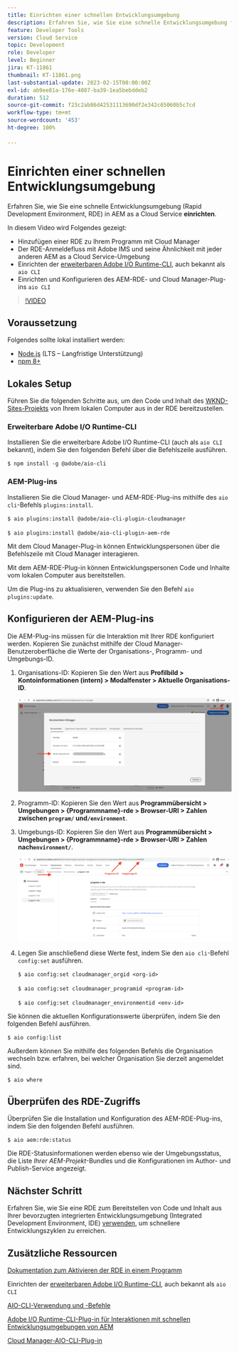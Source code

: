 ```yaml
---
title: Einrichten einer schnellen Entwicklungsumgebung
description: Erfahren Sie, wie Sie eine schnelle Entwicklungsumgebung für AEM as a Cloud Service einrichten.
feature: Developer Tools
version: Cloud Service
topic: Development
role: Developer
level: Beginner
jira: KT-11861
thumbnail: KT-11861.png
last-substantial-update: 2023-02-15T00:00:00Z
exl-id: ab9ee81a-176e-4807-ba39-1ea5bebddeb2
duration: 512
source-git-commit: f23c2ab86d42531113690df2e342c65060b5c7cd
workflow-type: tm+mt
source-wordcount: '453'
ht-degree: 100%

---
```


# Einrichten einer schnellen Entwicklungsumgebung

Erfahren Sie, wie Sie eine schnelle Entwicklungsumgebung (Rapid Development Environment, RDE) in AEM as a Cloud Service **einrichten**.

In diesem Video wird Folgendes gezeigt:

- Hinzufügen einer RDE zu Ihrem Programm mit Cloud Manager
- Der RDE-Anmeldefluss mit Adobe IMS und seine Ähnlichkeit mit jeder anderen AEM as a Cloud Service-Umgebung
- Einrichten der [erweiterbaren Adobe I/O Runtime-CLI](https://developer.adobe.com/runtime/docs/guides/tools/cli_install/), auch bekannt als `aio CLI`
- Einrichten und Konfigurieren des AEM-RDE- und Cloud Manager-Plug-ins `aio CLI`

>[!VIDEO](https://video.tv.adobe.com/v/3415490?quality=12&learn=on)

## Voraussetzung

Folgendes sollte lokal installiert werden:

- [Node.js](https://nodejs.org/de/) (LTS – Langfristige Unterstützung)
- [npm 8+](https://docs.npmjs.com/)

## Lokales Setup

Führen Sie die folgenden Schritte aus, um den Code und Inhalt des [WKND-Sites-Projekts](https://github.com/adobe/aem-guides-wknd#aem-wknd-sites-project) von Ihrem lokalen Computer aus in der RDE bereitzustellen.

### Erweiterbare Adobe I/O Runtime-CLI

Installieren Sie die erweiterbare Adobe I/O Runtime-CLI (auch als `aio CLI` bekannt), indem Sie den folgenden Befehl über die Befehlszeile ausführen.

```shell
$ npm install -g @adobe/aio-cli
```

### AEM-Plug-ins

Installieren Sie die Cloud Manager- und AEM-RDE-Plug-ins mithilfe des `aio cli`-Befehls `plugins:install`.

```shell
$ aio plugins:install @adobe/aio-cli-plugin-cloudmanager

$ aio plugins:install @adobe/aio-cli-plugin-aem-rde
```

Mit dem Cloud Manager-Plug-in können Entwicklungspersonen über die Befehlszeile mit Cloud Manager interagieren.

Mit dem AEM-RDE-Plug-in können Entwicklungspersonen Code und Inhalte vom lokalen Computer aus bereitstellen.

Um die Plug-ins zu aktualisieren, verwenden Sie den Befehl `aio plugins:update`.

## Konfigurieren der AEM-Plug-ins

Die AEM-Plug-ins müssen für die Interaktion mit Ihrer RDE konfiguriert werden. Kopieren Sie zunächst mithilfe der Cloud Manager-Benutzeroberfläche die Werte der Organisations-, Programm- und Umgebungs-ID.

1. Organisations-ID: Kopieren Sie den Wert aus **Profilbild > Kontoinformationen (intern) > Modalfenster > Aktuelle Organisations-ID**.

   ![Organisations-ID](./assets/Org-ID.png)

1. Programm-ID: Kopieren Sie den Wert aus **Programmübersicht > Umgebungen > {Programmname}-rde > Browser-URI > Zahlen zwischen `program/` und`/environment`**.

1. Umgebungs-ID: Kopieren Sie den Wert aus **Programmübersicht > Umgebungen > {Programmname}-rde > Browser-URI > Zahlen nach`environment/`**.

   ![Programm- und Umgebungs-ID](./assets/Program-Environment-Id.png)

1. Legen Sie anschließend diese Werte fest, indem Sie den `aio cli`-Befehl `config:set` ausführen.

   ```shell
   $ aio config:set cloudmanager_orgid <org-id>
   
   $ aio config:set cloudmanager_programid <program-id>
   
   $ aio config:set cloudmanager_environmentid <env-id>
   ```

Sie können die aktuellen Konfigurationswerte überprüfen, indem Sie den folgenden Befehl ausführen.

```shell
$ aio config:list
```

Außerdem können Sie mithilfe des folgenden Befehls die Organisation wechseln bzw. erfahren, bei welcher Organisation Sie derzeit angemeldet sind.

```shell
$ aio where
```

## Überprüfen des RDE-Zugriffs

Überprüfen Sie die Installation und Konfiguration des AEM-RDE-Plug-ins, indem Sie den folgenden Befehl ausführen.

```shell
$ aio aem:rde:status
```

Die RDE-Statusinformationen werden ebenso wie der Umgebungsstatus, die Liste _Ihrer AEM-Projekt_-Bundles und die Konfigurationen im Author- und Publish-Service angezeigt.

## Nächster Schritt

Erfahren Sie, wie Sie eine RDE zum Bereitstellen von Code und Inhalt aus Ihrer bevorzugten integrierten Entwicklungsumgebung (Integrated Development Environment, IDE) [verwenden](./how-to-use.md), um schnellere Entwicklungszyklen zu erreichen.


## Zusätzliche Ressourcen

[Dokumentation zum Aktivieren der RDE in einem Programm](https://experienceleague.adobe.com/docs/experience-manager-cloud-service/content/implementing/developing/rapid-development-environments.html?lang=de#enabling-rde-in-a-program)

Einrichten der [erweiterbaren Adobe I/O Runtime-CLI](https://developer.adobe.com/runtime/docs/guides/tools/cli_install/), auch bekannt als `aio CLI`

[AIO-CLI-Verwendung und -Befehle ](https://github.com/adobe/aio-cli#usage)

[Adobe I/O Runtime-CLI-Plug-in für Interaktionen mit schnellen Entwicklungsumgebungen von AEM](https://github.com/adobe/aio-cli-plugin-aem-rde#aio-cli-plugin-aem-rde)

[Cloud Manager-AIO-CLI-Plug-in](https://github.com/adobe/aio-cli-plugin-cloudmanager)

